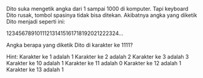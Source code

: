 Dito suka mengetik angka dari 1 sampai 1000 di komputer.
Tapi keyboard Dito rusak, tombol spasinya tidak bisa ditekan.
Akibatnya angka yang diketik Dito menjadi seperti ini:

123456789101112131415161718192021222324...

Angka berapa yang diketik Dito di karakter ke 1111?

Hint:
Karakter ke 1 adalah 1
Karakter ke 2 adalah 2
Karakter ke 3 adalah 3
Karakter ke 10 adalah 1
Karakter ke 11 adalah 0
Karakter ke 12 adalah 1
Karakter ke 13 adalah 1
